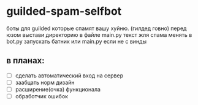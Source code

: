 # guilded-spam-selfbot
боты для guilded которые спамят вашу хуйню. (гилдед говно)
перед юзом выстави директорию в файле main.py
текст жля спама менять в bot.py
запускать батник или main.py если не с винды

## в планах:
 - [ ] сделать автоматический вход на сервер
 - [ ] заабцать норм дизайн
 - [ ] расширение(очка) функционала
 - [ ] обработчик ошибок

